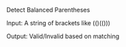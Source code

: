 Detect Balanced Parentheses

Input: A string of brackets like (()(()))

Output: Valid/Invalid based on matching